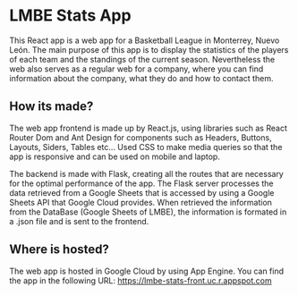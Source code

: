 # LMBE Stats App
This React app is a web app for a Basketball League in Monterrey, Nuevo León.
The main purpose of this app is to display the statistics of the players of each team and the standings of the current season. Nevertheless the web also serves as a regular web for a company, where you can find information about the company, what they do and how to contact them.

## How its made?
The web app frontend is made up by React.js, using libraries such as React Router Dom and Ant Design for components such as Headers, Buttons, Layouts, Siders, Tables etc... 
Used CSS to make media queries so that the app is responsive and can be used on mobile and laptop. 

The backend is made with Flask, creating all the routes that are necessary for the optimal performance of the app. 
The Flask server processes the data retrieved from a Google Sheets that is accessed by using a Google Sheets API that Google Cloud provides. When retrieved the information from the DataBase (Google Sheets of LMBE), the information is formated in a .json file and is sent to the frontend. 

## Where is hosted?
The web app is hosted in Google Cloud by using App Engine. You can find the app in the following URL:
https://lmbe-stats-front.uc.r.appspot.com
